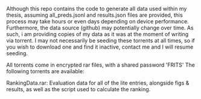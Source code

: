 Although this repo contains the code to generate all data used within my thesis, assuming all_preds.jsonl and results.json files are provided, this process may take hours or even days depending on device performance. Furthermore, the data source (github) may potentially change over time. As such, i am providing copies of my data as it was at the moment of writing via torrent. I may not necessarily be seeding these torrents at all times, so if you wish to download one and find it inactive, contact me and I will resume seeding.

All torrents come in encrypted rar files, with a shared password 'FRITS'
The following torrents are available:

RankingData.rar: Evaluation data for all of the lite entries, alongside figs & results, as well as the script used to calculate the ranking.